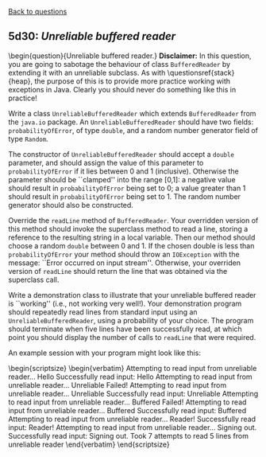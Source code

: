 [Back to questions](../README.md)

## 5d30: *Unreliable buffered reader*

\begin{question}{Unreliable buffered reader.} **Disclaimer:** In this question, you are going to sabotage the behaviour of
class `BufferedReader` by extending it with an unreliable subclass.  As with \questionsref{stack}{heap}, the purpose
of this is to provide more practice working with exceptions in Java.  Clearly you should never do something like this in practice!

Write a class `UnreliableBufferedReader` which extends `BufferedReader` from the `java.io`
package.  An `UnreliableBufferedReader` should have two fields: `probabilityOfError`, of type `double`,
and a random number generator field of type `Random`.

The constructor of `UnreliableBufferedReader` should accept a `double` parameter, and should assign the value
of this parameter to `probabilityOfError` if it lies between 0 and 1 (inclusive).  Otherwise the parameter should be ``clamped''
into the range [0,1]: a negative value should result in `probabilityOfError` being set to 0; a value greater than 1 should result
in `probabilityOfError` being set to 1.  The random number generator should also be constructed.

Override the `readLine` method of `BufferedReader`.  Your overridden version of this method should invoke the superclass
method to read a line, storing a reference to the resulting string in a local variable.  Then our method should choose a random `double`
between 0 and 1.  If the chosen double is less than `probabilityOfError` your method should throw an `IOException` with
the message: ``Error occurred on input stream''.  Otherwise, your overriden version of `readLine` should return the line that was
obtained via the superclass call.

Write a demonstration class to illustrate that your unreliable buffered reader is ``working'' (i.e., not working very well!).  Your demonstration
program should repeatedly read lines from standard input using an `UnreliableBufferedReader`, using a probability of your choice.
The program should terminate when five lines have been successfully read, at which point you should display the number of calls to
`readLine` that were required.

An example session with your program might look like this:

\begin{scriptsize}
\begin{verbatim}
Attempting to read input from unreliable reader...
Hello
Successfully read input: Hello
Attempting to read input from unreliable reader...
Unreliable
Failed!
Attempting to read input from unreliable reader...
Unreliable
Successfully read input: Unreliable
Attempting to read input from unreliable reader...
Buffered
Failed!
Attempting to read input from unreliable reader...
Buffered
Successfully read input: Buffered
Attempting to read input from unreliable reader...
Reader!
Successfully read input: Reader!
Attempting to read input from unreliable reader...
Signing out.
Successfully read input: Signing out.
Took 7 attempts to read 5 lines from unreliable reader
\end{verbatim}
\end{scriptsize}


